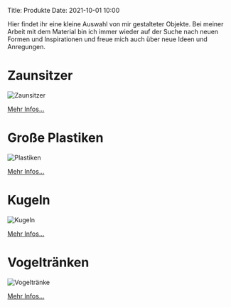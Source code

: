 Title: Produkte
Date: 2021-10-01 10:00

Hier findet ihr eine kleine Auswahl von mir gestalteter Objekte. Bei meiner Arbeit mit dem Material bin ich immer wieder auf der Suche nach neuen Formen und Inspirationen und freue mich auch über neue Ideen und Anregungen. 

# Zaunsitzer

![Zaunsitzer]({static}/images/IMG_5262.jpg)

[Mehr Infos...]({filename}/pages/produkte/zaunsitzer.md)


# Große Plastiken

![Plastiken]({static}/images/IMG_5286.jpg)

[Mehr Infos...]({filename}/pages/produkte/plastiken.md)

# Kugeln

![Kugeln]({static}/images/IMG_5351.jpg)

[Mehr Infos...]({filename}/pages/produkte/kugeln.md)


# Vogeltränken

![Vogeltränke]({static}/images/IMG_5268.jpg)

[Mehr Infos...]({filename}/pages/produkte/vogeltraenken.md)

